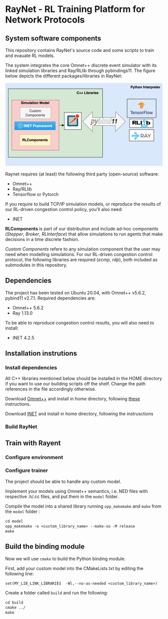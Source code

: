 # RayNet - RL Training Platform for Network Protocols

## System software components

This repository contains RayNet's source code and some scripts to train and evauate RL models. 

The system integrates the core Omnet++ discrete event simulator with its linked simulation libraries and Ray/RLlib through pybindings11. The figure below depicts the different packages/libraries in RayNet:

<img src="/docs/images/libraries.png" width="600">

Raynet requires (at least) the following third party (open-source) software:
- Omnet++
- Ray/RLlib
- Tensorflow or Pytorch

If you require to build TCP/IP simulation models, or reproduce the results of our RL-driven congestion control policy, you'll also need:
- INET


**RLComponents** is part of our distribution and include ad-hoc components (_Stepper_, _Broker_, _RLInterface_) that allow simulations to run agents that make decisions in a time discrete fashion. 

_Custom Components_ refere to any simulation component that the user may need when modelling simulations. For our RL-driven congestion control protocol, the following libraries are required (_ecmp_, _rdp_), both included as submodules in this repository. 

## Dependencies

The project has been tested on Ubuntu 20.04, with Omnet++ v5.6.2, pybind11 v2.7.1. Required dependencies are:
- Omnet++ 5.6.2
- Ray 1.13.0

To be able to reproduce congestion control results, you will also need to install:
- INET 4.2.5

## Installation instrutions

### Install dependencies

All C++ libraries mentioned below should be installed in the HOME directory if you want to use our building scripts off the shelf. Change the path references in the file accordingly otherwise. 

Download [Omnet++](https://omnetpp.org/download/) and install in home directory, following [these](https://doc.omnetpp.org/omnetpp/InstallGuide.pdf) instructions. 

Download [INET]() and install in home directory, following the instrusctions 

### Build RayNet



## Train with Rayent

### Configure environment

### Configure trainer

The project should be able to handle any custom model. 

Implement your models using Omnet++ semantics, i.e. NED files with respective .h/.cc files, and put them in the `model` folder.

Compile the model into a shared library running `opp_makemake` and `make` from the `model` folder :

```
cd model
opp_makemake -o <custom_library_name> --make-so -M release 
make
```

## Build the binding module

Now we will use `cmake` to build the Python binding module. 

First, add your custom model into the CMakeLists.txt by editing the following line:

```
set(MY_LIB_LINK_LIBRARIES  -Wl,--no-as-needed <custom_library_name>)
```

Create a folder called `build` and run the following:

```
cd build
cmake ../
make
```


